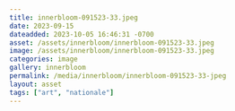 ```yaml
---
title: innerbloom-091523-33.jpeg
date: 2023-09-15
dateadded: 2023-10-05 16:46:31 -0700
asset: /assets/innerbloom/innerbloom-091523-33.jpeg
image: /assets/innerbloom/innerbloom-091523-33.jpeg
categories: image
gallery: innerbloom
permalink: /media/innerbloom/innerbloom-091523-33-jpeg
layout: asset
tags: ["art", "nationale"]
--- 
```

